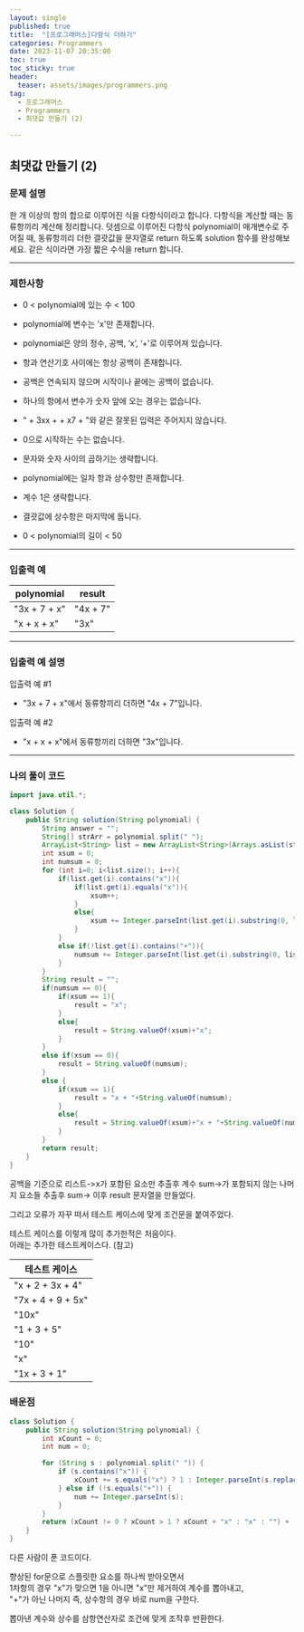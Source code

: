 ```yaml
---
layout: single
published: true
title:  "[프로그래머스]다항식 더하기"
categories: Programmers
date: 2023-11-07 20:35:00
toc: true
toc_sticky: true
header:
  teaser: assets/images/programmers.png
tag:   
  - 프로그래머스
  - Programmers
  - 최댓값 만들기 (2)

---
```


## 최댓값 만들기 (2)

### 문제 설명

한 개 이상의 항의 합으로 이루어진 식을 다항식이라고 합니다. 다항식을 계산할 때는 동류항끼리 계산해 정리합니다. 덧셈으로 이루어진 다항식 polynomial이 매개변수로 주어질 때, 동류항끼리 더한 결괏값을 문자열로 return 하도록 solution 함수를 완성해보세요. 같은 식이라면 가장 짧은 수식을 return 합니다.

----------------

### 제한사항

* 0 < polynomial에 있는 수 < 100

* polynomial에 변수는 'x'만 존재합니다.

* polynomial은 양의 정수, 공백, ‘x’, ‘+'로 이루어져 있습니다.

* 항과 연산기호 사이에는 항상 공백이 존재합니다.

* 공백은 연속되지 않으며 시작이나 끝에는 공백이 없습니다.

* 하나의 항에서 변수가 숫자 앞에 오는 경우는 없습니다.

* " + 3xx + + x7 + "와 같은 잘못된 입력은 주어지지 않습니다.

* 0으로 시작하는 수는 없습니다.

* 문자와 숫자 사이의 곱하기는 생략합니다.

* polynomial에는 일차 항과 상수항만 존재합니다.

* 계수 1은 생략합니다.

* 결괏값에 상수항은 마지막에 둡니다.

* 0 < polynomial의 길이 < 50

----------------

### 입출력 예

|polynomial|	result|
|---|---|
|"3x + 7 + x"|	"4x + 7"|
|"x + x + x"|	"3x"|

----------------

### 입출력 예 설명

입출력 예 #1  

* "3x + 7 + x"에서 동류항끼리 더하면 "4x + 7"입니다.
  

입출력 예 #2  

* "x + x + x"에서 동류항끼리 더하면 "3x"입니다.
  



  


  
  

  

  

  

----------------

### 나의 풀이 코드

```java
import java.util.*;

class Solution {
    public String solution(String polynomial) {
        String answer = "";
        String[] strArr = polynomial.split(" "); 
        ArrayList<String> list = new ArrayList<String>(Arrays.asList(strArr));
        int xsum = 0;
        int numsum = 0;
        for (int i=0; i<list.size(); i++){
            if(list.get(i).contains("x")){
                if(list.get(i).equals("x")){
                    xsum++;
                }
                else{
                    xsum += Integer.parseInt(list.get(i).substring(0, list.get(i).length()-1)); 
                }
            }
            else if(!list.get(i).contains("+")){
                numsum += Integer.parseInt(list.get(i).substring(0, list.get(i).length())); 
            }
        }
        String result = "";
        if(numsum == 0){
            if(xsum == 1){
                result = "x";
            }
            else{
                result = String.valueOf(xsum)+"x";
            }
        }
        else if(xsum == 0){
            result = String.valueOf(numsum);
        }
        else {
            if(xsum == 1){
                result = "x + "+String.valueOf(numsum);
            }
            else{
                result = String.valueOf(xsum)+"x + "+String.valueOf(numsum);
            }
        }
        return result;
    }
}
```
공백을 기준으로 리스트->x가 포함된 요소만 추출후 계수 sum->가 포함되지 않는 나머지 요소들 추출후 sum-> 이후 result 문자열을 만들었다.  

그리고 오류가 자꾸 떠서 테스트 케이스에 맞게 조건문을 붙여주었다.  

테스트 케이스를 이렇게 많이 추가한적은 처음이다.  
아래는 추가한 테스트케이스다. (참고)  

|테스트 케이스|
|---|
|"x + 2 + 3x + 4"|
|"7x + 4 + 9 + 5x"|
|"10x"|
|"1 + 3 + 5"|
|"10"|
|"x"|
|"1x + 3 + 1"|



### 배운점


```java
class Solution {
    public String solution(String polynomial) {
        int xCount = 0;
        int num = 0;

        for (String s : polynomial.split(" ")) {
            if (s.contains("x")) {
                xCount += s.equals("x") ? 1 : Integer.parseInt(s.replaceAll("x", ""));
            } else if (!s.equals("+")) {
                num += Integer.parseInt(s);
            }
        }
        return (xCount != 0 ? xCount > 1 ? xCount + "x" : "x" : "") + (num != 0 ? (xCount != 0 ? " + " : "") + num : xCount == 0 ? "0" : "");
    }
}
```

다른 사람이 푼 코드이다. 

향상된 for문으로 스플릿한 요소를 하나씩 받아오면서  
1차항의 경우 "x"가 맞으면 1을 아니면 "x"만 제거하여 계수를 뽑아내고,  
"+"가 아닌 나머지 즉, 상수항의 경우 바로 num을 구한다.

뽑아낸 계수와 상수를 삼항연산자로 조건에 맞게 조작후 반환한다.
